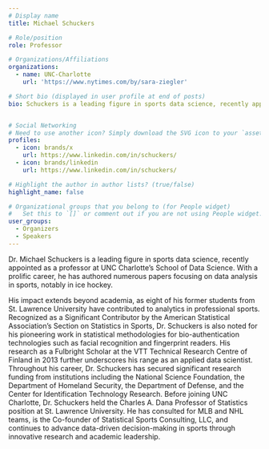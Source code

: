 ```yaml
---
# Display name
title: Michael Schuckers

# Role/position
role: Professor

# Organizations/Affiliations
organizations:
  - name: UNC-Charlotte
    url: 'https://www.nytimes.com/by/sara-ziegler'

# Short bio (displayed in user profile at end of posts)
bio: Schuckers is a leading figure in sports data science, recently appointed as a professor at UNC Charlotte’s School of Data Science. With a prolific career, he has authored numerous papers focusing on data analysis in sports, notably in ice hockey.


# Social Networking
# Need to use another icon? Simply download the SVG icon to your `assets/media/icons/` folder.
profiles:
  - icon: brands/x
    url: https://www.linkedin.com/in/schuckers/
  - icon: brands/linkedin
    url: https://www.linkedin.com/in/schuckers/

# Highlight the author in author lists? (true/false)
highlight_name: false

# Organizational groups that you belong to (for People widget)
#   Set this to `[]` or comment out if you are not using People widget.
user_groups:
  - Organizers
  - Speakers
---
```


Dr. Michael Schuckers is a leading figure in sports data science, recently appointed as a professor at UNC Charlotte’s School of Data Science. With a prolific career, he has authored numerous papers focusing on data analysis in sports, notably in ice hockey.

His impact extends beyond academia, as eight of his former students from St. Lawrence University have contributed to analytics in professional sports. Recognized as a Significant Contributor by the American Statistical Association’s Section on Statistics in Sports, Dr. Schuckers is also noted for his pioneering work in statistical methodologies for bio-authentication technologies such as facial recognition and fingerprint readers. His research as a Fulbright Scholar at the VTT Technical Research Centre of Finland in 2013 further underscores his range as an applied data scientist. Throughout his career, Dr. Schuckers has secured significant research funding from institutions including the National Science Foundation, the Department of Homeland Security, the Department of Defense, and the Center for Identification Technology Research.  Before joining UNC Charlotte, Dr. Schuckers held the Charles A. Dana Professor of Statistics position at St. Lawrence University. He has consulted for MLB and NHL teams, is the Co-founder of Statistical Sports Consulting, LLC, and continues to advance data-driven decision-making in sports through innovative research and academic leadership.
